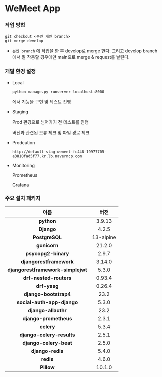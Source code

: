 # WeMeet App

### 작업 방법
    
    git checkout <본인 개인 branch>
    git merge develop

- `본인 branch` 에 작업을 한 후 develop로 merge 한다. 그리고 develop branch 에서 잘 작동할 경우에만 main으로 merge & request를 날린다.

### 개발 환경 설졍

- Local

    ```
    python manage.py runserver localhost:8000
    ```
    에서 기능을 구현 및 테스트 진행

- Staging

    Prod 환경으로 넘어가기 전 테스트를 진행
    
    버전과 관련된 오류 체크 및 파일 경로 체크

- Prodcution

    ```
    http://default-stag-wemeet-fc448-19977705-a3810fad5f77.kr.lb.naverncp.com
    ```

    
- Monitoring

    Prometheus 

    Grafana


### 주요 설치 패키지


|                이름                 |    버전    |
|:---------------------------------:|:--------:|
|            **python**             |  3.9.13  |
|            **Django**             |  4.2.5   |
|          **PostgreSQL**           | 13-alpine|
|           **gunicorn**            |  21.2.0  |
|        **psycopg2-binary**        |  2.9.7   |
|      **djangorestframework**      |  3.14.0  |
| **djangorestframework-simplejwt** |  5.3.0   |
|      **drf-nested-routers**       |  0.93.4  |
|          **drf-yasg**             |  0.26.4  |
|      **django-bootstrap4**        |   23.2   |
|    **social-auth-app-django**     |   5.3.0  |
|       **django-allauthr**         |   23.2   |
|      **django-prometheus**        |  2.3.1   |
|          **celery**               |  5.3.4   |
|     **django-celery-results**     |  2.5.1   |
|       **django-celery-beat**      |  2.5.0   |
|         **django-redis**          |  5.4.0   |
|          **redis**                |  4.6.0   |
|          **Pillow**               |  10.1.0  |




